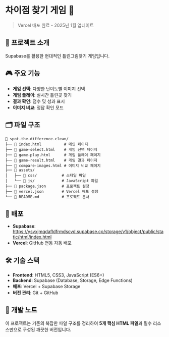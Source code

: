 # 차이점 찾기 게임 🎯

> Vercel 배포 완료 - 2025년 1월 업데이트


## 📖 프로젝트 소개
Supabase를 활용한 현대적인 틀린그림찾기 게임입니다.

## 🎮 주요 기능
- **게임 선택**: 다양한 난이도별 이미지 선택
- **게임 플레이**: 실시간 틀린곳 찾기
- **결과 확인**: 점수 및 성과 표시
- **이미지 비교**: 정답 확인 모드

## 🗂️ 파일 구조
```
📁 spot-the-difference-clean/
├── 📄 index.html          # 메인 페이지
├── 📄 game-select.html    # 게임 선택 페이지
├── 📄 game-play.html      # 게임 플레이 페이지
├── 📄 game-result.html    # 게임 결과 페이지
├── 📄 compare-images.html # 이미지 비교 페이지
├── 📁 assets/
│   ├── 📁 css/           # 스타일 파일
│   └── 📁 js/            # JavaScript 파일
├── 📄 package.json       # 프로젝트 설정
├── 📄 vercel.json        # Vercel 배포 설정
└── 📄 README.md          # 프로젝트 문서
```

## 🚀 배포
- **Supabase**: https://ysvxjmqdafldfrmdscvd.supabase.co/storage/v1/object/public/static/html/index.html
- **Vercel**: GitHub 연동 자동 배포

## 🛠️ 기술 스택
- **Frontend**: HTML5, CSS3, JavaScript (ES6+)
- **Backend**: Supabase (Database, Storage, Edge Functions)
- **배포**: Vercel + Supabase Storage
- **버전 관리**: Git + GitHub

## 📝 개발 노트
이 프로젝트는 기존의 복잡한 파일 구조를 정리하여 **5개 핵심 HTML 파일**과 필수 리소스만으로 구성된 깨끗한 버전입니다. 